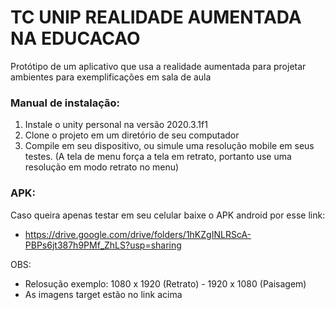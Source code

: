 # TC UNIP REALIDADE AUMENTADA NA EDUCACAO
Protótipo de um aplicativo que usa a realidade aumentada para projetar ambientes para exemplificações em sala de aula

### Manual de instalação:

1. Instale o unity personal na versão 2020.3.1f1
2. Clone o projeto em um diretório de seu computador
3. Compile em seu dispositivo, ou simule uma resolução mobile em seus testes. (A tela de menu força a tela em retrato, portanto use uma resolução em modo retrato no menu)

### APK:

Caso queira apenas testar em seu celular baixe o APK android por esse link:
- https://drive.google.com/drive/folders/1hKZgINLRScA-PBPs6jt387h9PMf_ZhLS?usp=sharing

OBS: 
- Relosução exemplo: 1080 x 1920 (Retrato) - 1920 x 1080 (Paisagem)
- As imagens target estão no link acima
